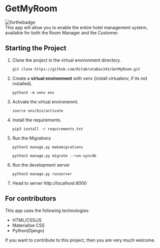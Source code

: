 # GetMyRoom

![forthebadge](https://forthebadge.com/images/badges/made-with-python.svg)<br>
This app will allow you to enable the entire hotel management system, available for both the Room Manager and the Customer.

##  Starting the Project

1. Clone the project in the virtual environment directory.

    ```
    git clone https://github.com/RitabrataDas343/GetMyRoom.git

    ```

2. Create a **virtual environment** with venv (install virtualenv, if its not installed).

    ```
    python3 -m venv env

    ```

3. Activate the virtual environemnt.
    ```
    source env/bin/activate

    ```
    
4. Install the requirements.

    ```
    pip3 install -r requirements.txt

    ```


5. Run the Migrations
    ```
    python3 manage.py makemigrations

    python3 manage.py migrate --run-syncdb

    ```
6. Run the development server
    ```
    python3 manage.py runserver

    ```
7. Head to server http://localhost:8000


## For contributors

This app uses the following technologies:

+ HTML/CSS/JS
+ Materialise CSS
+ Python(Django)

If you want to contribute to this project, then you are very much welcome.
